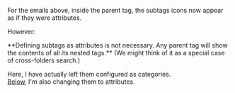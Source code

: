 For the emails above, inside the parent tag, the subtags icons now appear as if they were attributes.

However:  
<div class="fluo_green_frame">**Defining subtags as attributes is not necessary. Any parent tag will show the contents of all its nested tags.**  
(We might think of it as a special case of cross-folders search.)
</div>

Here, I have actually left them configured as categories.  
[Below](#subtagsAsAttributes), I'm also changing them to attributes.
